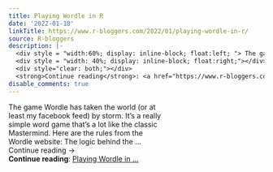 ```yaml
---
title: Playing Wordle in R
date: '2022-01-18'
linkTitle: https://www.r-bloggers.com/2022/01/playing-wordle-in-r/
source: R-bloggers
description: |-
  <div style = "width:60%; display: inline-block; float:left; "> The game Wordle has taken the world (or at least my facebook feed) by storm. It’s a really simple word game that’s a lot like the classic Mastermind. Here are the rules from the Wordle website: The logic behind the … Continue reading →</div>
  <div style = "width: 40%; display: inline-block; float:right;"></div>
  <div style="clear: both;"></div>
  <strong>Continue reading</strong>: <a href="https://www.r-bloggers.com/2022/01/playing-wordle-in-r/">Playing Wordle in ...
disable_comments: true
---
```

<div style = "width:60%; display: inline-block; float:left; "> The game Wordle has taken the world (or at least my facebook feed) by storm. It’s a really simple word game that’s a lot like the classic Mastermind. Here are the rules from the Wordle website: The logic behind the … Continue reading →</div>
<div style = "width: 40%; display: inline-block; float:right;"></div>
<div style="clear: both;"></div>
<strong>Continue reading</strong>: <a href="https://www.r-bloggers.com/2022/01/playing-wordle-in-r/">Playing Wordle in ...